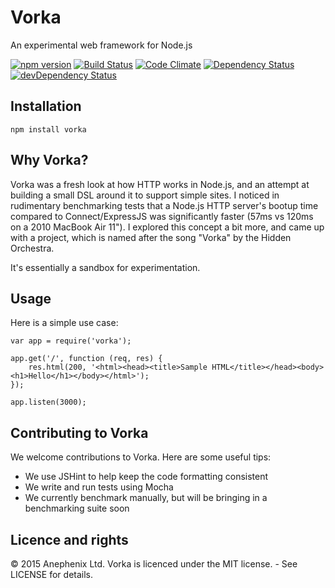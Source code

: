 Vorka
===

An experimental web framework for Node.js

[![npm version](https://badge.fury.io/js/vorka.svg)](http://badge.fury.io/js/vorka)
[![Build Status](https://travis-ci.org/anephenix/vorka.svg?branch=master)](https://travis-ci.org/anephenix/vorka)
[![Code Climate](https://codeclimate.com/github/anephenix/vorka/badges/gpa.svg)](https://codeclimate.com/github/anephenix/vorka)
[![Dependency Status](https://david-dm.org/anephenix/vorka.svg)](https://david-dm.org/anephenix/vorka)
[![devDependency Status](https://david-dm.org/anephenix/vorka/dev-status.svg)](https://david-dm.org/anephenix/vorka#info=devDependencies)

Installation
---

    npm install vorka

Why Vorka?
---

Vorka was a fresh look at how HTTP works in Node.js, and an attempt at building a small DSL around it to support simple sites. I noticed in rudimentary benchmarking tests that a Node.js HTTP server's bootup time compared to Connect/ExpressJS was significantly faster (57ms vs 120ms on a 2010 MacBook Air 11"). I explored this concept a bit more, and came up with a project, which is named after the song "Vorka" by the Hidden Orchestra.

It's essentially a sandbox for experimentation.

Usage
---

Here is a simple use case:

	var app = require('vorka');

	app.get('/', function (req, res) {
		res.html(200, '<html><head><title>Sample HTML</title></head><body><h1>Hello</h1></body></html>');
	});

	app.listen(3000);


Contributing to Vorka
---

We welcome contributions to Vorka. Here are some useful tips:

- We use JSHint to help keep the code formatting consistent
- We write and run tests using Mocha
- We currently benchmark manually, but will be bringing in a benchmarking suite soon

Licence and rights
---

&copy; 2015 Anephenix Ltd. Vorka is licenced under the MIT license. - See LICENSE for details.
